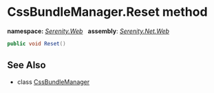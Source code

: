# CssBundleManager.Reset method
**namespace:** *[Serenity.Web](../../README.md#serenity.web-namespace)*   **assembly**: *[Serenity.Net.Web](../../README.md)*

```csharp
public void Reset()
```

## See Also

* class [CssBundleManager](../CssBundleManager.md)